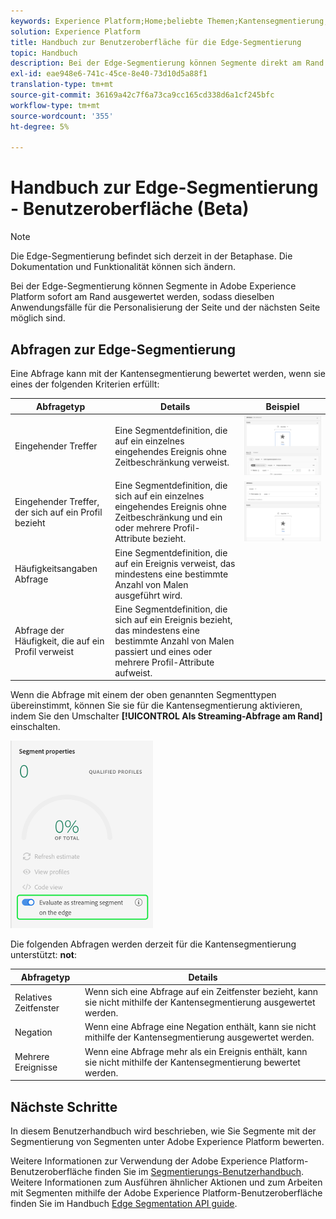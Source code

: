 ```yaml
---
keywords: Experience Platform;Home;beliebte Themen;Kantensegmentierung;Segmentierung;Segmentierungsdienst;Segmentierungsdienst;ui-Handbuch;Streaming-Edge
solution: Experience Platform
title: Handbuch zur Benutzeroberfläche für die Edge-Segmentierung
topic: Handbuch
description: Bei der Edge-Segmentierung können Segmente direkt am Rand in der Plattform ausgewertet werden, sodass dieselben Anwendungsfälle für die Personalisierung der Seite und der nächsten Seite möglich sind.
exl-id: eae948e6-741c-45ce-8e40-73d10d5a88f1
translation-type: tm+mt
source-git-commit: 36169a42c7f6a73ca9cc165cd338d6a1cf245bfc
workflow-type: tm+mt
source-wordcount: '355'
ht-degree: 5%

---
```


# Handbuch zur Edge-Segmentierung - Benutzeroberfläche (Beta)

>[!NOTE]
>
>Die Edge-Segmentierung befindet sich derzeit in der Betaphase. Die Dokumentation und Funktionalität können sich ändern.

Bei der Edge-Segmentierung können Segmente in Adobe Experience Platform sofort am Rand ausgewertet werden, sodass dieselben Anwendungsfälle für die Personalisierung der Seite und der nächsten Seite möglich sind.

## Abfragen zur Edge-Segmentierung

Eine Abfrage kann mit der Kantensegmentierung bewertet werden, wenn sie eines der folgenden Kriterien erfüllt:

| Abfragetyp | Details | Beispiel |
| ---------- | ------- | ------- |
| Eingehender Treffer | Eine Segmentdefinition, die auf ein einzelnes eingehendes Ereignis ohne Zeitbeschränkung verweist. | ![](../images/ui/edge-segmentation/incoming-hit.png) |
| Eingehender Treffer, der sich auf ein Profil bezieht | Eine Segmentdefinition, die sich auf ein einzelnes eingehendes Ereignis ohne Zeitbeschränkung und ein oder mehrere Profil-Attribute bezieht. | ![](../images/ui/edge-segmentation/profile-hit.png) |
| Häufigkeitsangaben Abfrage | Eine Segmentdefinition, die auf ein Ereignis verweist, das mindestens eine bestimmte Anzahl von Malen ausgeführt wird. |  |
| Abfrage der Häufigkeit, die auf ein Profil verweist | Eine Segmentdefinition, die sich auf ein Ereignis bezieht, das mindestens eine bestimmte Anzahl von Malen passiert und eines oder mehrere Profil-Attribute aufweist. |  |

Wenn die Abfrage mit einem der oben genannten Segmenttypen übereinstimmt, können Sie sie für die Kantensegmentierung aktivieren, indem Sie den Umschalter **[!UICONTROL Als Streaming-Abfrage am Rand]** einschalten.

![](../images/ui/edge-segmentation/mark-on-edge.png)

Die folgenden Abfragen werden derzeit für die Kantensegmentierung unterstützt: **not**:

| Abfragetyp | Details |
| ---------- | ------- |
| Relatives Zeitfenster | Wenn sich eine Abfrage auf ein Zeitfenster bezieht, kann sie nicht mithilfe der Kantensegmentierung ausgewertet werden. |
| Negation | Wenn eine Abfrage eine Negation enthält, kann sie nicht mithilfe der Kantensegmentierung ausgewertet werden. |
| Mehrere Ereignisse | Wenn eine Abfrage mehr als ein Ereignis enthält, kann sie nicht mithilfe der Kantensegmentierung bewertet werden. |

## Nächste Schritte

In diesem Benutzerhandbuch wird beschrieben, wie Sie Segmente mit der Segmentierung von Segmenten unter Adobe Experience Platform bewerten.

Weitere Informationen zur Verwendung der Adobe Experience Platform-Benutzeroberfläche finden Sie im [Segmentierungs-Benutzerhandbuch](./overview.md). Weitere Informationen zum Ausführen ähnlicher Aktionen und zum Arbeiten mit Segmenten mithilfe der Adobe Experience Platform-Benutzeroberfläche finden Sie im Handbuch [Edge Segmentation API guide](../api/edge-segmentation.md).
